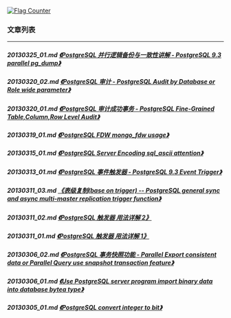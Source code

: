 <a rel="nofollow" href="http://info.flagcounter.com/h9V1"  ><img src="http://s03.flagcounter.com/count/h9V1/bg_FFFFFF/txt_000000/border_CCCCCC/columns_2/maxflags_12/viewers_0/labels_0/pageviews_0/flags_0/"  alt="Flag Counter"  border="0"  ></a>  
  
### 文章列表  
----  
##### 20130325_01.md   [《PostgreSQL 并行逻辑备份与一致性讲解 - PostgreSQL 9.3 parallel pg_dump》](20130325_01.md)  
##### 20130320_02.md   [《PostgreSQL 审计 - PostgreSQL Audit by Database or Role wide parameter》](20130320_02.md)  
##### 20130320_01.md   [《PostgreSQL 审计成功事务 - PostgreSQL Fine-Grained Table,Column,Row Level Audit》](20130320_01.md)  
##### 20130319_01.md   [《PostgreSQL FDW mongo_fdw usage》](20130319_01.md)  
##### 20130315_01.md   [《PostgreSQL Server Encoding sql_ascii attention》](20130315_01.md)  
##### 20130313_01.md   [《PostgreSQL 事件触发器 - PostgreSQL 9.3 Event Trigger》](20130313_01.md)  
##### 20130311_03.md   [《表级复制(base on trigger) -- PostgreSQL general sync and async multi-master replication trigger function》](20130311_03.md)  
##### 20130311_02.md   [《PostgreSQL 触发器 用法详解 2》](20130311_02.md)  
##### 20130311_01.md   [《PostgreSQL 触发器 用法详解 1》](20130311_01.md)  
##### 20130306_02.md   [《PostgreSQL 事务快照功能 - Parallel Export consistent data or Parallel Query use snapshot transaction feature》](20130306_02.md)  
##### 20130306_01.md   [《Use PostgreSQL server program import binary data into database bytea type》](20130306_01.md)  
##### 20130305_01.md   [《PostgreSQL convert integer to bit》](20130305_01.md)  
